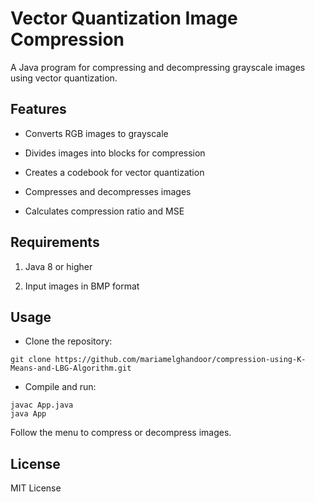 # Vector Quantization Image Compression

A Java program for compressing and decompressing grayscale images using vector quantization.

## Features


* Converts RGB images to grayscale

* Divides images into blocks for compression

* Creates a codebook for vector quantization

* Compresses and decompresses images

* Calculates compression ratio and MSE

## Requirements

1. Java 8 or higher

2. Input images in BMP format

## Usage

- Clone the repository:

```
git clone https://github.com/mariamelghandoor/compression-using-K-Means-and-LBG-Algorithm.git
```

- Compile and run:

```
javac App.java
java App
```

Follow the menu to compress or decompress images.

## License

MIT License
